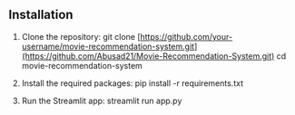 ## Installation

1. Clone the repository:
    git clone [https://github.com/your-username/movie-recommendation-system.git](https://github.com/Abusad21/Movie-Recommendation-System.git)
    cd movie-recommendation-system

2. Install the required packages:
    pip install -r requirements.txt
    
3. Run the Streamlit app:
    streamlit run app.py
